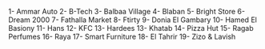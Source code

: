 1- Ammar Auto
2- B-Tech
3- Balbaa Village
4- Blaban
5- Bright Store
6- Dream 2000
7- Fathalla Market
8- Ftirty
9- Donia El Gambary
10- Hamed El Basiony
11- Hans
12- KFC
13- Hardees
13- Khatab
14- Pizza Hut
15- Ragab Perfumes
16- Raya
17- Smart Furniture
18- El Tahrir
19- Zizo & Lavish